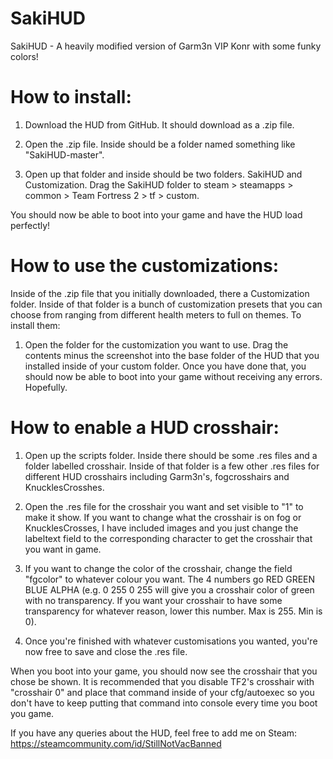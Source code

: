 # SakiHUD
SakiHUD - A heavily modified version of Garm3n VIP Konr with some funky colors!

# How to install:
1. Download the HUD from GitHub. It should download as a .zip file.  

2. Open the .zip file. Inside should be a folder named something like "SakiHUD-master".  

3. Open up that folder and inside should be two folders. SakiHUD and Customization. Drag the SakiHUD folder to steam > steamapps > common > Team Fortress 2 > tf > custom.

You should now be able to boot into your game and have the HUD load perfectly!

# How to use the customizations:
Inside of the .zip file that you initially downloaded, there a Customization folder. Inside of that folder is a bunch of customization presets that you can choose from ranging from different health meters to full on themes. To install them:
1. Open the folder for the customization you want to use. Drag the contents minus the screenshot into the base folder of the HUD that you installed inside of your custom folder.
Once you have done that, you should now be able to boot into your game without receiving any errors. Hopefully.

# How to enable a HUD crosshair:
1. Open up the scripts folder. Inside there should be some .res files and a folder labelled crosshair. Inside of that folder is a few other .res files for different HUD crosshairs including Garm3n's, fogcrosshairs and KnucklesCrosshes.

2. Open the .res file for the crosshair you want and set visible to "1" to make it show. If you want to change what the crosshair is on fog or KnucklesCrosses, I have included images and you just change the labeltext field to the corresponding character to get the crosshair that you want in game.

4. If you want to change the color of the crosshair, change the field "fgcolor" to whatever colour you want. The 4 numbers go RED GREEN BLUE ALPHA (e.g. 0 255 0 255 will give you a crosshair color of green with no transparency. If you want your crosshair to have some transparency for whatever reason, lower this number. Max is 255. Min is 0).

5. Once you're finished with whatever customisations you wanted, you're now free to save and close the .res file.

When you boot into your game, you should now see the crosshair that you chose be shown. It is recommended that you disable TF2's crosshair with "crosshair 0" and place that command inside of your cfg/autoexec so you don't have to keep putting that command into console every time you boot you game.

If you have any queries about the HUD, feel free to add me on Steam:
https://steamcommunity.com/id/StillNotVacBanned
